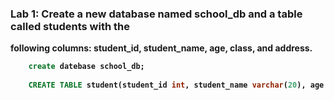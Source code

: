 ###  Lab 1: Create a new database named school_db and a table called students with the
<b>following columns: student_id, student_name, age, class, and address.

```sql
    create datebase school_db;
    
    CREATE TABLE student(student_id int, student_name varchar(20), age int ,class varchar(20),address varchar(50));


```